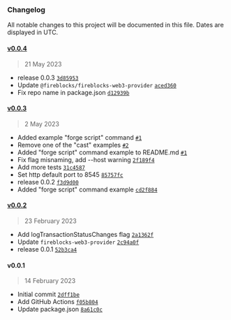 ### Changelog

All notable changes to this project will be documented in this file. Dates are displayed in UTC.

#### [v0.0.4](https://github.com/fireblocks/fireblocks-json-rpc/compare/v0.0.3...v0.0.4)

> 21 May 2023

- release 0.0.3 [`3d85953`](https://github.com/fireblocks/fireblocks-json-rpc/commit/3d85953157a7cfe0b9d8302126da1725bee3b85a)
- Update `@fireblocks/fireblocks-web3-provider` [`aced360`](https://github.com/fireblocks/fireblocks-json-rpc/commit/aced360285673900a6095384fff52544325dcbeb)
- Fix repo name in package.json [`d12939b`](https://github.com/fireblocks/fireblocks-json-rpc/commit/d12939b7f8a5622fbc8a369a823107299359567e)

#### [v0.0.3](https://github.com/fireblocks/fireblocks-json-rpc/compare/v0.0.2...v0.0.3)

> 2 May 2023

- Added example "forge script" command [`#1`](https://github.com/fireblocks/fireblocks-json-rpc/pull/1)
- Remove one of the "cast" examples [`#2`](https://github.com/fireblocks/fireblocks-json-rpc/pull/2)
- Added "forge script" command example to README.md [`#1`](https://github.com/fireblocks/fireblocks-json-rpc/pull/1)
- Fix flag misnaming, add --host warning [`2f189f4`](https://github.com/fireblocks/fireblocks-json-rpc/commit/2f189f4790357ef0097571ba791e7166ecbd4373)
- Add more tests [`31c4587`](https://github.com/fireblocks/fireblocks-json-rpc/commit/31c45873a4895944101cfcd599391e5c65069680)
- Set http default port to 8545 [`85757fc`](https://github.com/fireblocks/fireblocks-json-rpc/commit/85757fc6543999b080fa96917246862abbb67d5a)
- release 0.0.2 [`f3d9d00`](https://github.com/fireblocks/fireblocks-json-rpc/commit/f3d9d00356faf61cc944602913c8f5d5024fa8c7)
- Added "forge script" command example [`cd2f884`](https://github.com/fireblocks/fireblocks-json-rpc/commit/cd2f884eb0112c070154c6ff9e5d3851bcfb5921)

#### [v0.0.2](https://github.com/fireblocks/fireblocks-json-rpc/compare/v0.0.1...v0.0.2)

> 23 February 2023

- Add logTransactionStatusChanges flag [`2a1362f`](https://github.com/fireblocks/fireblocks-json-rpc/commit/2a1362fd851cbe8d2a9cddaad2c5faaa8f168eaf)
- Update `fireblocks-web3-provider` [`2c94a0f`](https://github.com/fireblocks/fireblocks-json-rpc/commit/2c94a0fe1d60367f5762167e2fc8ae11e972ac07)
- release 0.0.1 [`52b3ca4`](https://github.com/fireblocks/fireblocks-json-rpc/commit/52b3ca41a6973042b0662efe6a31d00265f819d8)

#### v0.0.1

> 14 February 2023

- Initial commit [`2dff1be`](https://github.com/fireblocks/fireblocks-json-rpc/commit/2dff1bead8ed7eeed7493571ad5dc90dbaff6ff2)
- Add GitHub Actions [`f05b804`](https://github.com/fireblocks/fireblocks-json-rpc/commit/f05b804962aa2e98eec05cf47b118a986f65e440)
- Update package.json [`8a61c0c`](https://github.com/fireblocks/fireblocks-json-rpc/commit/8a61c0cb769d5bdafd2c8588d67e9deed0c4fff8)
